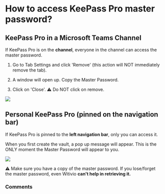 # How to access KeePass Pro master password?

<h2 id="h_63f5692b9a">KeePass Pro in a Microsoft Teams Channel</h2>
<p class="no-margin">If KeePass Pro is on the <b>channel</b>, everyone in the channel can access the master password. </p>
<ol>
<li>
<p class="no-margin">Go to Tab Settings and click 'Remove' (this action will NOT immediately remove the tab).</p>
</li>
<li>
<p class="no-margin">A window will open up. Copy the Master Password.</p>
</li>
<li>
<p class="no-margin">Click on 'Close'. ⚠️ Do NOT click on remove. </p>
</li>
</ol><p class="no-margin"></p>
<div class="intercom-container"><img src="https://downloads.intercomcdn.com/i/o/798707280/35f9601989883da4e9e51037/master+password+shared.png"></div><p class="no-margin"></p>
<p class="no-margin"></p>
<p class="no-margin"></p>
<h2 id="h_74d39337be">Personal KeePass Pro (pinned on the navigation bar)</h2>
<p class="no-margin">If KeePass Pro is pinned to the <b>left navigation bar</b>, only you can access it.</p>
<p class="no-margin"></p>
<p class="no-margin">When you first create the vault, a pop up message will appear. This is the ONLY moment the Master Password will appear to you. </p>
<p class="no-margin"></p>
<div class="intercom-container"><img src="https://downloads.intercomcdn.com/i/o/798715288/4748ebd7a671130c762e64e2/personal+master+password.png"></div><p class="no-margin">⚠️ Make sure you have a copy of the master password. If you lose/forget the master password, even Witivio <b>can't help in retrieving it.</b></p>

### Comments

<Commentaire />